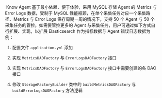 ​	Know Agent 基于最小依赖、便于体验，采用 MySQL 存储 Agent 的 Metrics 与 Error Logs 数据，受制于 MySQL 性能瓶颈，在单个采集任务对应一个采集路径、Metrics 与 Error Logs 保存周期一周的情况下，支持 50 个 Agent 与 50 个采集任务的管控。如需要管控更多的 Agent 与采集任务，用户可通过如下方式自行扩展、实现，以扩展 Elasticsearch 作为指标数据与 Agent 错误日志数据为例：

1. 配置文件 `application.yml` 添加

2. 实现 `MetricsDAOFactory` 与 `ErrorLogsDAOFactory` 接口

   

3. 实现 `MetricsDAOFactory` 与 `ErrorLogsDAOFactory` 接口中需要创建的各 DAO 接口

   

4. 修改 `StorageFactoryBuilder` 类中的 `buildMetricsDAOFactory` 与 `buildErrorLogsDAOFactory` 方法逻辑

   
